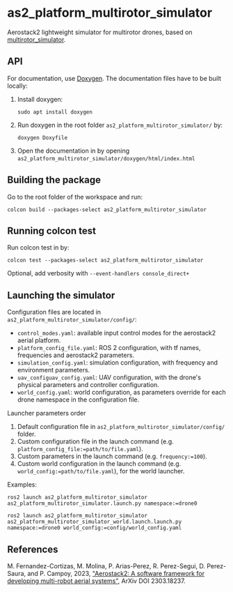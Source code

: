 # as2_platform_multirotor_simulator

Aerostack2 lightweight simulator for multirotor drones, based on [multirotor_simulator](https://github.com/RPS98/multirotor_simulator.git).

## API
For documentation, use [Doxygen](https://www.doxygen.nl/index.html). The documentation files have to be built locally:

1. Install doxygen:
    ```
    sudo apt install doxygen
    ```
2. Run doxygen in the root folder `as2_platform_multirotor_simulator/` by:
    ```
    doxygen Doxyfile
    ```
3. Open the documentation in by opening `as2_platform_multirotor_simulator/doxygen/html/index.html`

## Building the package

Go to the root folder of the workspace and run:
```
colcon build --packages-select as2_platform_multirotor_simulator
```

## Running colcon test

Run colcon test in by:
```
colcon test --packages-select as2_platform_multirotor_simulator
```
   
Optional, add verbosity with `--event-handlers console_direct+`


## Launching the simulator

Configuration files are located in `as2_platform_multirotor_simulator/config/`:
* `control_modes.yaml`: available input control modes for the aerostack2 aerial platform.
* `platform_config_file.yaml`: ROS 2 configuration, with tf names, frequencies and aerostack2 parameters.
* `simulation_config.yaml`: simulation configuration, with frequency and environment parameters.
* `uav_configuav_config.yaml`: UAV configuration, with the drone's physical parameters and controller configuration.
* `world_config.yaml`: world configuration, as parameters override for each drone namespace in the configuration file.

Launcher parameters order
1. Default configuration file in `as2_platform_multirotor_simulator/config/` folder.
2. Custom configuration file in the launch command (e.g. `platform_config_file:=path/to/file.yaml`).
3. Custom parameters in the launch command (e.g. `frequency:=100`).
4. Custom world configuration in the launch command (e.g. `world_config:=path/to/file.yaml`), for the world launcher.

Examples:
```
ros2 launch as2_platform_multirotor_simulator as2_platform_multirotor_simulator.launch.py namespace:=drone0
```
```
ros2 launch as2_platform_multirotor_simulator as2_platform_multirotor_simulator_world.launch.launch.py namespace:=drone0 world_config:=config/world_config.yaml
```




## References

M. Fernandez-Cortizas, M. Molina, P. Arias-Perez, R. Perez-Segui, D. Perez-Saura, and P. Campoy, 2023,  ["Aerostack2: A software framework for developing multi-robot aerial systems"](https://arxiv.org/abs/2303.18237), ArXiv DOI 2303.18237.
